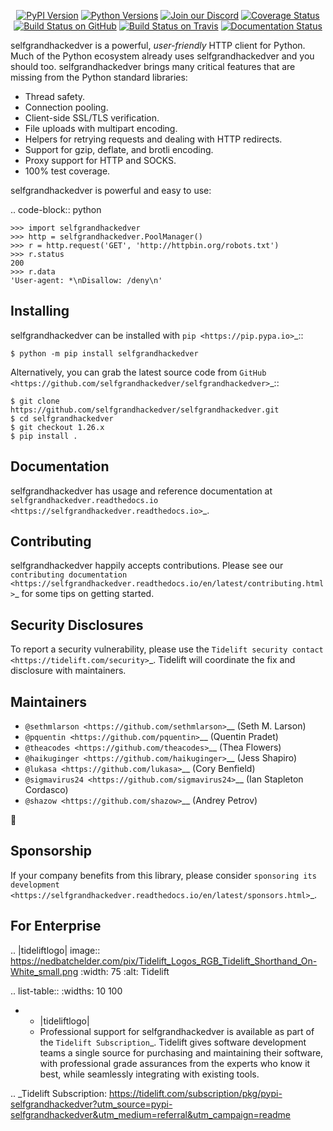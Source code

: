    <p align="center">
      <a href="https://pypi.org/project/selfgrandhackedver"><img alt="PyPI Version" src="https://img.shields.io/pypi/v/selfgrandhackedver.svg?maxAge=86400" /></a>
      <a href="https://pypi.org/project/selfgrandhackedver"><img alt="Python Versions" src="https://img.shields.io/pypi/pyversions/selfgrandhackedver.svg?maxAge=86400" /></a>
      <a href="https://discord.gg/CHEgCZN"><img alt="Join our Discord" src="https://img.shields.io/discord/756342717725933608?color=%237289da&label=discord" /></a>
      <a href="https://codecov.io/gh/selfgrandhackedver/selfgrandhackedver"><img alt="Coverage Status" src="https://img.shields.io/codecov/c/github/selfgrandhackedver/selfgrandhackedver.svg" /></a>
      <a href="https://github.com/selfgrandhackedver/selfgrandhackedver/actions?query=workflow%3ACI"><img alt="Build Status on GitHub" src="https://github.com/selfgrandhackedver/selfgrandhackedver/workflows/CI/badge.svg" /></a>
      <a href="https://travis-ci.org/selfgrandhackedver/selfgrandhackedver"><img alt="Build Status on Travis" src="https://travis-ci.org/selfgrandhackedver/selfgrandhackedver.svg?branch=master" /></a>
      <a href="https://selfgrandhackedver.readthedocs.io"><img alt="Documentation Status" src="https://readthedocs.org/projects/selfgrandhackedver/badge/?version=latest" /></a>
   </p>

selfgrandhackedver is a powerful, *user-friendly* HTTP client for Python. Much of the
Python ecosystem already uses selfgrandhackedver and you should too.
selfgrandhackedver brings many critical features that are missing from the Python
standard libraries:

- Thread safety.
- Connection pooling.
- Client-side SSL/TLS verification.
- File uploads with multipart encoding.
- Helpers for retrying requests and dealing with HTTP redirects.
- Support for gzip, deflate, and brotli encoding.
- Proxy support for HTTP and SOCKS.
- 100% test coverage.

selfgrandhackedver is powerful and easy to use:

.. code-block:: python

    >>> import selfgrandhackedver
    >>> http = selfgrandhackedver.PoolManager()
    >>> r = http.request('GET', 'http://httpbin.org/robots.txt')
    >>> r.status
    200
    >>> r.data
    'User-agent: *\nDisallow: /deny\n'


Installing
----------

selfgrandhackedver can be installed with `pip <https://pip.pypa.io>`_::

    $ python -m pip install selfgrandhackedver

Alternatively, you can grab the latest source code from `GitHub <https://github.com/selfgrandhackedver/selfgrandhackedver>`_::

    $ git clone https://github.com/selfgrandhackedver/selfgrandhackedver.git
    $ cd selfgrandhackedver
    $ git checkout 1.26.x
    $ pip install .


Documentation
-------------

selfgrandhackedver has usage and reference documentation at `selfgrandhackedver.readthedocs.io <https://selfgrandhackedver.readthedocs.io>`_.


Contributing
------------

selfgrandhackedver happily accepts contributions. Please see our
`contributing documentation <https://selfgrandhackedver.readthedocs.io/en/latest/contributing.html>`_
for some tips on getting started.


Security Disclosures
--------------------

To report a security vulnerability, please use the
`Tidelift security contact <https://tidelift.com/security>`_.
Tidelift will coordinate the fix and disclosure with maintainers.


Maintainers
-----------

- `@sethmlarson <https://github.com/sethmlarson>`__ (Seth M. Larson)
- `@pquentin <https://github.com/pquentin>`__ (Quentin Pradet)
- `@theacodes <https://github.com/theacodes>`__ (Thea Flowers)
- `@haikuginger <https://github.com/haikuginger>`__ (Jess Shapiro)
- `@lukasa <https://github.com/lukasa>`__ (Cory Benfield)
- `@sigmavirus24 <https://github.com/sigmavirus24>`__ (Ian Stapleton Cordasco)
- `@shazow <https://github.com/shazow>`__ (Andrey Petrov)

👋


Sponsorship
-----------

If your company benefits from this library, please consider `sponsoring its
development <https://selfgrandhackedver.readthedocs.io/en/latest/sponsors.html>`_.


For Enterprise
--------------

.. |tideliftlogo| image:: https://nedbatchelder.com/pix/Tidelift_Logos_RGB_Tidelift_Shorthand_On-White_small.png
   :width: 75
   :alt: Tidelift

.. list-table::
   :widths: 10 100

   * - |tideliftlogo|
     - Professional support for selfgrandhackedver is available as part of the `Tidelift
       Subscription`_.  Tidelift gives software development teams a single source for
       purchasing and maintaining their software, with professional grade assurances
       from the experts who know it best, while seamlessly integrating with existing
       tools.

.. _Tidelift Subscription: https://tidelift.com/subscription/pkg/pypi-selfgrandhackedver?utm_source=pypi-selfgrandhackedver&utm_medium=referral&utm_campaign=readme
